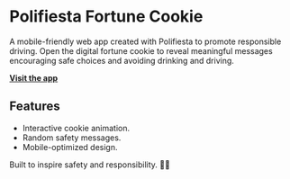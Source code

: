 # Polifiesta Fortune Cookie

A mobile-friendly web app created with Polifiesta to promote responsible driving. 
Open the digital fortune cookie to reveal meaningful messages encouraging safe choices and avoiding drinking and driving.

**[Visit the app](https://polifesta-fortune-cookie.netlify.app/)**

## Features

- Interactive cookie animation.
- Random safety messages.
- Mobile-optimized design.

Built to inspire safety and responsibility. 🚗✨
